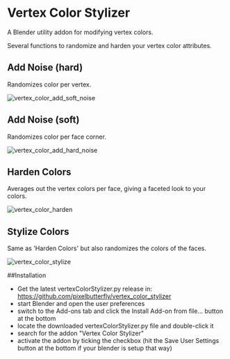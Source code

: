# Vertex Color Stylizer
A Blender utility addon for modifying vertex colors.

Several functions to randomize and harden your vertex color attributes.

## Add Noise (hard)
Randomizes color per vertex.

![vertex_color_add_soft_noise](https://user-images.githubusercontent.com/61604905/231073775-97ceef91-40bc-4654-8619-0d7f7d0d84ac.png)

## Add Noise (soft)
Randomizes color per face corner.

![vertex_color_add_hard_noise](https://user-images.githubusercontent.com/61604905/231073757-37f6ffbd-4651-4d3a-8d1e-4ab74d53ea37.png)

## Harden Colors
Averages out the vertex colors per face, giving a faceted look to your colors.

![vertex_color_harden](https://user-images.githubusercontent.com/61604905/231073799-6d04d314-2a46-470e-ba23-4e010e5f50c2.png)

## Stylize Colors
Same as 'Harden Colors' but also randomizes the colors of the faces.

![vertex_color_stylize](https://user-images.githubusercontent.com/61604905/231073807-8c737661-1be7-4b73-a292-cbf8cabf1241.png)

##Installation
* Get the latest vertexColorStylizer.py release in: https://github.com/pixelbutterfly/vertex_color_stylizer
* start Blender and open the user preferences
* switch to the Add-ons tab and click the Install Add-on from file... button at the bottom
* locate the downloaded vertexColorStylizer.py file and double-click it
* search for the addon "Vertex Color Stylizer"
* activate the addon by ticking the checkbox (hit the Save User Settings button at the bottom if your blender is setup that way)

